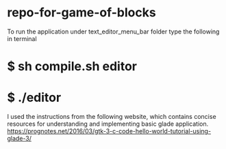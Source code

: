 # repo-for-game-of-blocks

To run the application under text_editor_menu_bar folder type the following in terminal

# $ sh compile.sh editor
# $ ./editor

I used the instructions from the following website, which contains concise resources for understanding and implementing basic glade application.
https://prognotes.net/2016/03/gtk-3-c-code-hello-world-tutorial-using-glade-3/
